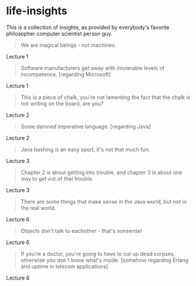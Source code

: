 # life-insights
This is a collection of insights, as provided by everybody's favorite philosopher computer scientist person guy.

> We are magical beings - not machines.

Lecture 1

> Software manufacturers get away with intolerable levels of incompetence. [regarding Microsoft]

Lecture 1

> This is a piece of chalk, you're not lamenting the fact that the chalk is not writing on the board, are you?

Lecture 2

> Some damned imperative language. [regarding Java]

Lecture 2

> Java bashing is an easy sport, it's not that much fun.

Lecture 3

> Chapter 2 is about getting into trouble, and chapter 3 is about one way to get out of that trouble.

Lecture 3

> There are some things that make sense in the Java world, but not in the real world.

Lecture 6

> Objects don't talk to eachother - that's nonsense!

Lecture 6

> If you're a doctor, you're going to have to cut up dead corpses, otherwise you don't know what's inside. [somehow regarding Erlang and uptime in telecom applications]

Lecture 8
